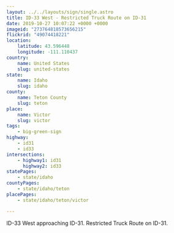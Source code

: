 ```yaml
---
layout: ../../layouts/sign/single.astro
title: ID-33 West - Restricted Truck Route on ID-31
date: 2019-10-27 10:07:22 +0000 +0000
imageid: "273764818573656215"
flickrid: "49074418221"
location:
    latitude: 43.596448
    longitude: -111.110437
country:
    name: United States
    slug: united-states
state:
    name: Idaho
    slug: idaho
county:
    name: Teton County
    slug: teton
place:
    name: Victor
    slug: victor
tags:
    - big-green-sign
highway:
    - id31
    - id33
intersections:
    - highway1: id31
      highway2: id33
statePages:
    - state/idaho
countyPages:
    - state/idaho/teton
placePages:
    - state/idaho/teton/victor

---
```

ID-33 West approaching ID-31.  Restricted Truck Route on ID-31.